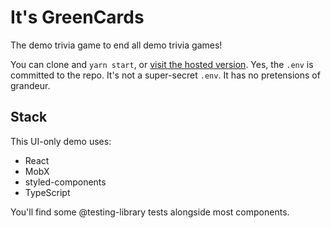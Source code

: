 # It's GreenCards

The demo trivia game to end all demo trivia games!

You can clone and `yarn start`, or [visit the hosted version](). Yes, the `.env` is committed to the repo. It's not a super-secret `.env`. It has no pretensions of grandeur.

## Stack

This UI-only demo uses:

- React
- MobX
- styled-components
- TypeScript

You'll find some @testing-library tests alongside most components.
